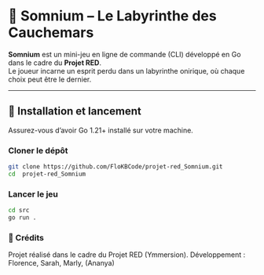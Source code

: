 # 🌙 Somnium – Le Labyrinthe des Cauchemars

**Somnium** est un mini-jeu en ligne de commande (CLI) développé en Go dans le cadre du **Projet RED**.  
Le joueur incarne un esprit perdu dans un labyrinthe onirique, où chaque choix peut être le dernier.  

---

## 🚀 Installation et lancement

Assurez-vous d’avoir Go 1.21+ installé sur votre machine.

### Cloner le dépôt
```bash
git clone https://github.com/FloKBCode/projet-red_Somnium.git
cd  projet-red_Somnium
```
### Lancer le jeu
```bash
cd src
go run .
```

### 👥 Crédits
Projet réalisé dans le cadre du Projet RED (Ymmersion).
Développement : Florence, Sarah, Marly, (Ananya)